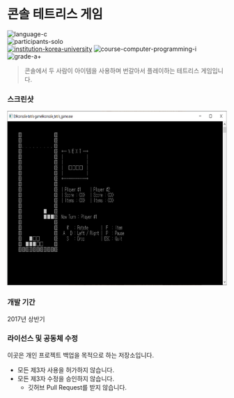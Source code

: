 # 콘솔 테트리스 게임

![language-c][language-c]
<br>
![participants-solo][participants-solo]
<br>
[![institution-korea-university][korea-university-image]][korea-university-cs-url]
![course-computer-programming-i][course-cose101]
![grade-a+][grade-a+]

> 콘솔에서 두 사람이 아이템을 사용하며 번갈아서 플레이하는 테트리스 게임입니다.

### 스크린샷

<img src="static/screenshot.png" height="400px">

### 개발 기간

2017년 상반기

### 라이선스 및 공동체 수정

이곳은 개인 프로젝트 백업을 목적으로 하는 저장소입니다.

  * 모든 제3자 사용을 허가하지 않습니다.
  * 모든 제3자 수정을 승인하지 않습니다.
    * 깃허브 Pull Request를 받지 않습니다.

<!-- Image definitions -->
[korea-university-image]: https://img.shields.io/badge/Institution-Korea%20University-red
[korea-university-cs-url]: http://cs.korea.ac.kr
[course-cose101]: https://img.shields.io/badge/Course-Computer%20Programming%20I-brightgreen
[language-c]: https://img.shields.io/badge/Language-C-orange
[grade-a+]: https://img.shields.io/badge/Grade-A%2B-yellow
[participants-solo]: https://img.shields.io/badge/Participants-Solo%20Project-7aa3cc
